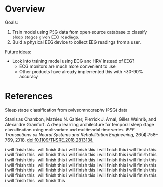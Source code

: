 # Overview

Goals:

1. Train model using PSG data from open-source database to classify sleep stages given EEG readings.
2. Build a physical EEG device to collect EEG readings from a user.

Future ideas:

- Look into training model using ECG and HRV instead of EEG?
  - ECG monitors are much more convenient to use
  - Other products have already implemented this with ~80-90% accuracy

# References

[Sleep stage classification from polysomnography (PSG) data](https://mne.tools/stable/auto_tutorials/clinical/60_sleep.html)

Stanislas Chambon, Mathieu N. Galtier, Pierrick J. Arnal, Gilles Wainrib, and Alexandre Gramfort. A deep learning architecture for temporal sleep stage classification using multivariate and multimodal time series. _IEEE Transactions on Neural Systems and Rehabilitation Engineering,_ 26(4):758–769, 2018. [doi:10.1109/TNSRE.2018.2813138.](https://doi.org/10.1109/TNSRE.2018.2813138)

i will finish this i will finish this i will finish this i will finish this i will finish this i will finish this i will finish this i will finish this i will finish this i will finish this i will finish this i will finish this i will finish this i will finish this i will finish this i will finish this i will finish this i will finish this i will finish this i will finish this i will finish this i will finish this i will finish this i will finish this i will finish this i will finish this i will finish this i will finish this i will finish this i will finish this i will finish this i will finish this
